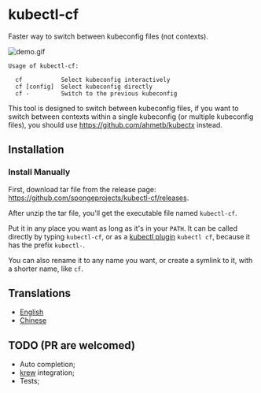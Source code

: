 # kubectl-cf

Faster way to switch between kubeconfig files (not contexts).

![demo.gif](https://github.com/spongeprojects/kubectl-cf/blob/main/assets/demo.gif?raw=true)

```
Usage of kubectl-cf:

  cf           Select kubeconfig interactively
  cf [config]  Select kubeconfig directly
  cf -         Switch to the previous kubeconfig
```

This tool is designed to switch between kubeconfig files, if you want to switch between contexts within a single
kubeconfig (or multiple kubeconfig files), you should use https://github.com/ahmetb/kubectx instead.

## Installation

### Install Manually

First, download tar file from the release page: https://github.com/spongeprojects/kubectl-cf/releases.

After unzip the tar file, you'll get the executable file named `kubectl-cf`.

Put it in any place you want as long as it's in your `PATH`. It can be called directly by typing `kubectl-cf`, or as
a [kubectl plugin](https://kubernetes.io/docs/tasks/extend-kubectl/kubectl-plugins/) `kubectl cf`, because it has the
prefix `kubectl-`.

You can also rename it to any name you want, or create a symlink to it, with a shorter name, like `cf`.

## Translations

- [English](https://github.com/spongeprojects/kubectl-cf)
- [Chinese](https://github.com/wbsnail/kubectl-cf)

## TODO (PR are welcomed)

- Auto completion;
- [krew](https://krew.sigs.k8s.io/) integration;
- Tests;

